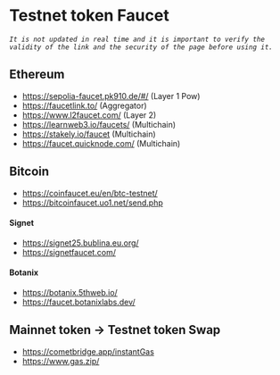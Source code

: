 # Testnet token Faucet 
*`It is not updated in real time and it is important to verify the validity of the link and the security of the page before using it.`*
## Ethereum
* https://sepolia-faucet.pk910.de/#/ (Layer 1 Pow)
* https://faucetlink.to/ (Aggregator)
* https://www.l2faucet.com/ (Layer 2)
* https://learnweb3.io/faucets/ (Multichain)
* https://stakely.io/faucet (Multichain)
* https://faucet.quicknode.com/ (Multichain)
## Bitcoin
* https://coinfaucet.eu/en/btc-testnet/
* https://bitcoinfaucet.uo1.net/send.php
#### **Signet** 
* https://signet25.bublina.eu.org/
* https://signetfaucet.com/
#### **Botanix**
* https://botanix.5thweb.io/
* https://faucet.botanixlabs.dev/

## Mainnet token -> Testnet token Swap
* https://cometbridge.app/instantGas
* https://www.gas.zip/
